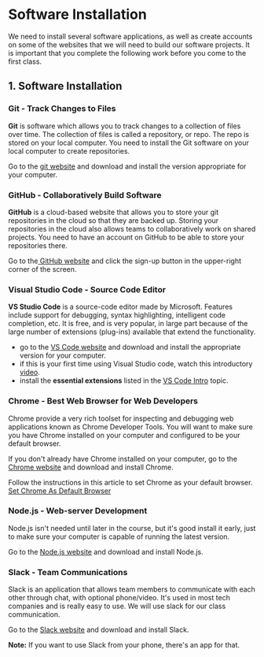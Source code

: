 # Software Installation

We need to install several software applications, as well as create accounts on some of the websites that we will need to build our software projects. It is important that you complete the following work before you come to the first class.

## 1. Software Installation

### Git - Track Changes to Files

**Git** is software which allows you to track changes to a collection of files over time. The collection of files is called a repository, or repo. The repo is stored on your local computer. You need to install the Git software on your local computer to create repositories.

Go to the [git website](https://git-scm.com/downloads) and download and install the version appropriate for your computer.

### GitHub - Collaboratively Build Software

**GitHub** is a cloud-based website that allows you to store your git repositories in the cloud so that they are backed up. Storing your repositories in the cloud also allows teams to collaboratively work on shared projects. You need to have an account on GitHub to be able to store your repositories there.

Go to the[ GitHub website](https://github.com) and click the sign-up button in the upper-right corner of the screen.

### Visual Studio Code - Source Code Editor

**VS Studio Code** is a source-code editor made by Microsoft. Features include support for debugging, syntax highlighting, intelligent code completion, etc. It is free, and is very popular, in large part because of the large number of extensions (plug-ins) available that extend the functionality.

* go to the [VS Code website](https://code.visualstudio.com/download) and download and install the appropriate version for your computer.
* if this is your first time using Visual Studio code, watch this introductory [video](https://www.youtube.com/watch?v=S320N3sxinE).
* install the **essential extensions** listed in the [VS Code Intro](broken-reference) topic.

### Chrome - Best Web Browser for Web Developers

Chrome provide a very rich toolset for inspecting and debugging web applications known as Chrome Developer Tools. You will want to make sure you have Chrome installed on your computer and configured to be your default browser.

If you don't already have Chrome installed on your computer, go to the [Chrome website](https://www.google.com/chrome/?brand=WHAR\&geo=US\&gclid=Cj0KCQjwraqHBhDsARIsAKuGZeGcmK8qkC60-n1KsSQHKXKfHwM3SiIJQakSc-4LwMpnIFyoOEbRnAwaAmcqEALw_wcB\&gclsrc=aw.ds) and download and install Chrome.

Follow the instructions in this article to set Chrome as your default browser. [Set Chrome As Default Browser](https://support.google.com/chrome/answer/95417?co=GENIE.Platform%3DDesktop\&hl=en#zippy=%2Cwindows)

### Node.js - Web-server Development

Node.js isn't needed until later in the course, but it's good install it early, just to make sure your computer is capable of running the latest version.

Go to the [Node.js website](https://nodejs.org/en/download/) and download and install Node.js.

### Slack - Team Communications

Slack is an application that allows team members to communicate with each other through chat, with optional phone/video. It's used in most tech companies and is really easy to use. We will use slack for our class communication.

Go to the [Slack website](https://slack.com/downloads/) and download and install Slack.

**Note:** If you want to use Slack from your phone, there's an app for that.
